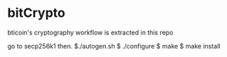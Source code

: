 # bitCrypto
bticoin's cryptography workflow is extracted in this repo

go to secp256k1 then.
$./autogen.sh
$ ./configure 
$ make
$ make install
